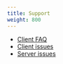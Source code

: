 ```yaml
---
title: Support
weight: 800
---
```


- [Client FAQ](/support/client-faq)
- [Client issues](/support/client-issues)
- [Server issues](/support/server-issues)
